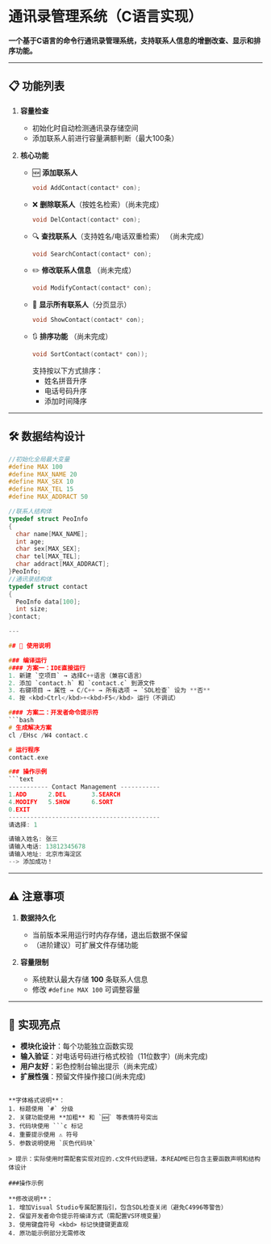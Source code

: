 # 通讯录管理系统（C语言实现）

**一个基于C语言的命令行通讯录管理系统，支持联系人信息的增删改查、显示和排序功能。**

---

## 📋 功能列表

1. **容量检查**  
   - 初始化时自动检测通讯录存储空间
   - 添加联系人前进行容量满额判断（最大100条）

2. **核心功能**  
   - 🆕 **添加联系人**  
     ```c
     void AddContact(contact* con);
     ```
   - ❌ **删除联系人**（按姓名检索）（尚未完成）  
     ```c
     void DelContact(contact* con);
     ```
   - 🔍 **查找联系人**（支持姓名/电话双重检索）  （尚未完成）
     ```c
     void SearchContact(contact* con);
     ```
   - ✏️ **修改联系人信息**  （尚未完成）
     ```c
     void ModifyContact(contact* con);
     ```
   - 📜 **显示所有联系人**（分页显示）  
     ```c
     void ShowContact(contact* con);
     ```
   - 🔃 **排序功能**  （尚未完成）
     ```c
     void SortContact(contact* con));
     ```
     支持按以下方式排序：
     - 姓名拼音升序
     - 电话号码升序
     - 添加时间降序

---

## 🛠 数据结构设计

  ```c
  //初始化全局最大变量
  #define MAX 100
  #define MAX_NAME 20
  #define MAX_SEX 10
  #define MAX_TEL 15
  #define MAX_ADDRACT 50
  
  //联系人结构体
  typedef struct PeoInfo
  {
  	char name[MAX_NAME];
  	int age;
  	char sex[MAX_SEX];
  	char tel[MAX_TEL];
  	char addract[MAX_ADDRACT];
  }PeoInfo;
  //通讯录结构体
  typedef struct contact
  {
  	PeoInfo data[100];
  	int size;
  }contact;
  
  ---

## 🚀 使用说明

  ### 编译运行
  #### 方案一：IDE直接运行
  1. 新建 `空项目` → 选择C++语言（兼容C语言）
  2. 添加 `contact.h` 和 `contact.c` 到源文件
  3. 右键项目 → 属性 → C/C++ → 所有选项 → `SDL检查` 设为 **否**
  4. 按 <kbd>Ctrl</kbd>+<kbd>F5</kbd> 运行（不调试）
  
  #### 方案二：开发者命令提示符
  ```bash
  # 生成解决方案
  cl /EHsc /W4 contact.c
  
  # 运行程序
  contact.exe
  
  ### 操作示例
  ```text
  ----------- Contact Management -----------
  1.ADD      2.DEL       3.SEARCH
  4.MODIFY   5.SHOW      6.SORT
  0.EXIT
  ------------------------------------------
  请选择: 1
  
  请输入姓名: 张三
  请输入电话: 13812345678
  请输入地址: 北京市海淀区
  --> 添加成功！
  ```
  
  ---

## ⚠️ 注意事项

1. **数据持久化**  
   - 当前版本采用运行时内存存储，退出后数据不保留
   - （进阶建议）可扩展文件存储功能

2. **容量限制**  
   - 系统默认最大存储 **100** 条联系人信息
   - 修改 `#define MAX 100` 可调整容量
  
---

## 📌 实现亮点

- **模块化设计**：每个功能独立函数实现
- **输入验证**：对电话号码进行格式校验（11位数字）(尚未完成)
- **用户友好**：彩色控制台输出提示（尚未完成）
- **扩展性强**：预留文件操作接口(尚未完成)

```

**字体格式说明**：
1. 标题使用 `#` 分级
2. 关键功能使用 **加粗** 和 `🆕` 等表情符号突出
3. 代码块使用 ```c 标记
4. 重要提示使用 ⚠️ 符号
5. 参数说明使用 `灰色代码块`

> 提示：实际使用时需配套实现对应的.c文件代码逻辑，本README已包含主要函数声明和结构体设计

###操作示例

**修改说明**：
1. 增加Visual Studio专属配置指引，包含SDL检查关闭（避免C4996等警告）
2. 保留开发者命令提示符编译方式（需配置VS环境变量）
3. 使用键盘符号 <kbd> 标记快捷键更直观
4. 原功能示例部分无需修改
